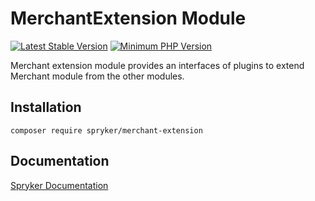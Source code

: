 # MerchantExtension Module
[![Latest Stable Version](https://poser.pugx.org/spryker/merchant-extension/v/stable.svg)](https://packagist.org/packages/spryker/merchant-extension)
[![Minimum PHP Version](https://img.shields.io/badge/php-%3E%3D%207.4-8892BF.svg)](https://php.net/)

Merchant extension module provides an interfaces of plugins to extend Merchant module from the other modules.

## Installation

```
composer require spryker/merchant-extension
```

## Documentation

[Spryker Documentation](https://academy.spryker.com/developing_with_spryker/module_guide/modules.html)

